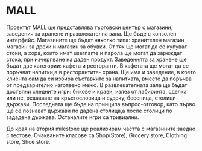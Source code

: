 MALL
====
Проектът MALL ще представлява търговски център с магазини, заведения за хранене и развлекателна зала. Ще бъде с конзолен интерфейс.
Магазините ще бъдат няколко типа: хранителен магазин, магазин за дрехи и магазин за обувки. От тях ще могат да се купуват стоки, а хора, които имат username и парола ще могат да зареждат стока, при изчерпване на даден продукт.
Заведенията за хранене ще бъдат две категории: кафета и ресторанти. В кафетата ще могат да се поръчват напитки,а в ресторантите- храна. Ще има и заведение, в което клиента сам да си избира съставките за напитката, вместо да поръчва от предварително изготвено меню.
В развлекателната зала ще бъдат достъпни следните игри: бикове и крави, излез от лабиринта, сделка или не, решаване на кръстословица и судоку, бесеница, столици-държави. Последната ще бъде на принципа въпрос-отговор, като първо ще се познават държави по дадена столица,а после столици по зададена държава. Останалите игри са тривиални.

До края на втория milestone ще реализирам частта с магазините заедно с тестове. Очакваните класове са Shop(Store), Grocery store, Clothing store, Shoe store.
